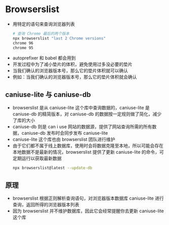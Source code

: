 # Browserslist

- 用特定的语句来查询浏览器列表
  ```sh
  # 查询 Chrome 最后的两个版本
  npx browserslist "last 2 Chrome versions"
  chrome 96
  chrome 95
  ```
- autoprefixer 和 babel 都会用到
- 开发过程中为了减小垫片的体积，避免使用过多没必要的垫片
- 当我们确认的浏览器版本号，那么它的垫片体积就可以确认
- 例如：当我们确认的浏览器版本号，那么它的垫片体积就会确认

## caniuse-lite 与 caniuse-db

- browserslist 是从 caniuse-lite 这个库中查询数据的，caniuse-lite 是 caniuse-db 的精简版本，对 caniuse-db 的数据按一定规则做了简化，减少了库的大小
- caniuse-db 则是 can i use 网站的数据源，提供了网站查询所需的所有数据，caniuse-db 发布时会同步发布 caniuse-lite
- caniuse-lite 这个库也由 browserslist 团队进行维护
- 由于它们都不属于线上数据库，使用时会将数据克隆至本地，所以可能会存在本地数据不是最新的情况，browserslist 提供了更新 caniuse-lite 的命令，可定期运行以获取最新数据
  ```sh
  npx browserslist@latest --update-db
  ```

## 原理

- browserslist 根据正则解析查询语句，对浏览器版本数据库 caniuse-lite 进行查询，返回所得的浏览器版本列表
- 因为 browserslist 并不维护数据库，因此它会经常提醒你去更新 caniuse-lite 这个库
